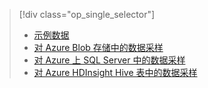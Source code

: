 > [!div class="op_single_selector"]
> * [示例数据](../articles/machine-learning/machine-learning-data-science-sample-data.md)
> * [对 Azure Blob 存储中的数据采样](../articles/machine-learning/machine-learning-data-science-sample-data-blob.md)
> * [对 Azure 上 SQL Server 中的数据采样](../articles/machine-learning/machine-learning-data-science-sample-data-sql-server.md)
> * [对 Azure HDInsight Hive 表中的数据采样](../articles/machine-learning/machine-learning-data-science-sample-data-hive.md)
> 
> 



<!--HONumber=Nov16_HO3-->



